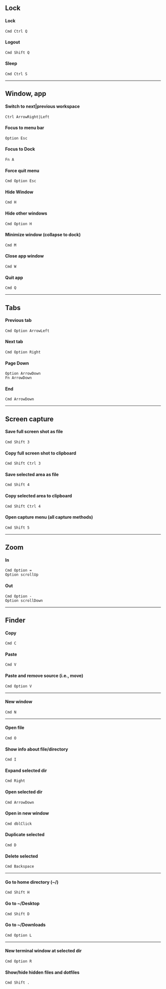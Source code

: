 ## Lock

#### Lock
`Cmd Ctrl Q`

#### Logout
`Cmd Shift Q`

#### Sleep
`Cmd Ctrl S`


---
## Window, app

#### Switch to next|previous workspace
`Ctrl ArrowRight|Left`

#### Focus to menu bar
`Option Esc`

#### Focus to Dock
`Fn A`

#### Force quit menu
`Cmd Option Esc`

#### Hide Window
`Cmd H`

#### Hide other windows
`Cmd Option H`

#### Minimize window (collapse to dock)
`Cmd M`

#### Close app window
`Cmd W`

#### Quit app
`Cmd Q`


---
## Tabs

#### Previous tab
`Cmd Option ArrowLeft`

#### Next tab
`Cmd Option Right`

#### Page Down
`Option ArrowDown`<br/>
`Fn ArrowDown`

#### End
`Cmd ArrowDown`


---
## Screen capture

#### Save full screen shot as file
`Cmd Shift 3`

#### Copy full screen shot to clipboard
`Cmd Shift Ctrl 3`

#### Save selected area as file
`Cmd Shift 4`

#### Copy selected area to clipboard
`Cmd Shift Ctrl 4`

#### Open capture menu (all capture methods)
`Cmd Shift 5`


---
## Zoom

#### In
`Cmd Option =`<br/>
`Option scrollUp`

#### Out
`Cmd Option -`<br/>
`Option scrollDown`


---
## Finder

#### Copy
`Cmd C`

#### Paste
`Cmd V`

#### Paste and remove source (i.e., move)
`Cmd Option V`

---
#### New window
`Cmd N`

---
#### Open file
`Cmd O`

#### Show info about file/directory
`Cmd I`

#### Expand selected dir
`Cmd Right`

#### Open selected dir
`Cmd ArrowDown`

#### Open in new window
`Cmd dblClick`

#### Duplicate selected
`Cmd D`

#### Delete selected
`Cmd Backspace`

---
#### Go to home directory (~/)
`Cmd Shift H`

#### Go to ~/Desktop
`Cmd Shift D`

#### Go to ~/Downloads
`Cmd Option L`

---
#### New terminal window at selected dir
`Cmd Option R`

#### Show/hide hidden files and dotfiles
`Cmd Shift .`
